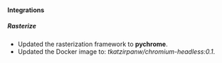 
#### Integrations

##### Rasterize

- Updated the rasterization framework to **pychrome**.
- Updated the Docker image to: *tkatzirpanw/chromium-headless:0.1*.
